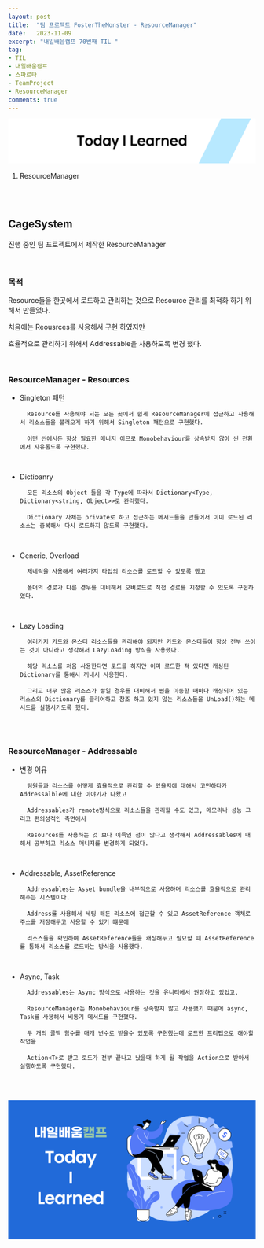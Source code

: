 ```yaml
---
layout: post
title:  "팀 프로젝트 FosterTheMonster - ResourceManager"
date:   2023-11-09
excerpt: "내일배움캠프 70번째 TIL "
tag:
- TIL
- 내일배움캠프
- 스파르타
- TeamProject
- ResourceManager
comments: true
---
```


![nbcbanner](/assets/img/TILbanner.png)

1. ResourceManager


<br/>
<br/>


## CageSystem

진행 중인 팀 프로젝트에서 제작한 ResourceManager

<br/>

### 목적

Resource들을 한곳에서 로드하고 관리하는 것으로 Resource 관리를 최적화 하기 위해서 만들었다.


처음에는 Reousrces를 사용해서 구현 하였지만

효율적으로 관리하기 위해서 Addressable을 사용하도록 변경 했다.

<br/>

### ResourceManager - Resources

- Singleton 패턴

        Resource를 사용해야 되는 모든 곳에서 쉽게 ResourceManager에 접근하고 사용해서 리소스들을 불러오게 하기 위해서 Singleton 패턴으로 구현했다.

        어떤 씬에서든 항상 필요한 매니저 이므로 Monobehaviour를 상속받지 않아 씬 전환에서 자유롭도록 구현했다.

<br/>

- Dictioanry

        모든 리소스의 Object 들을 각 Type에 따라서 Dictionary<Type, Dictionary<string, Object>>로 관리했다.

        Dictionary 자체는 private로 하고 접근하는 메서드들을 만들어서 이미 로드된 리소스는 중복해서 다시 로드하지 않도록 구현했다.

<br/>

- Generic, Overload

        제네릭을 사용해서 여러가지 타입의 리소스를 로드할 수 있도록 했고

        폴더의 경로가 다른 경우를 대비해서 오버로드로 직접 경로를 지정할 수 있도록 구현하였다.


<br/>

- Lazy Loading
        
        여러가지 카드와 몬스터 리소스들을 관리해야 되지만 카드와 몬스터들이 항상 전부 쓰이는 것이 아니라고 생각해서 LazyLoading 방식을 사용했다.

        해당 리소스를 처음 사용한다면 로드를 하지만 이미 로드한 적 있다면 캐싱된 Dictionary를 통해서 꺼내서 사용한다.

        그리고 너무 많은 리소스가 쌓일 경우를 대비해서 씬을 이동할 때마다 캐싱되어 있는 리소스의 Dictionary를 클리어하고 참조 하고 있지 않는 리소스들을 UnLoad()하는 메서드를 실행시키도록 했다.
        


<br/>
<br/>

### ResourceManager - Addressable

- 변경 이유

        팀원들과 리소스를 어떻게 효율적으로 관리할 수 있을지에 대해서 고민하다가 Addressalble에 대한 이야기가 나왔고

        Addressables가 remote방식으로 리소스들을 관리할 수도 있고, 메모리나 성능 그리고 편의성적인 측면에서

        Resources를 사용하는 것 보다 이득인 점이 많다고 생각해서 Addressables에 대해서 공부하고 리소스 매니저를 변경하게 되었다.

<br/>


- Addressable, AssetReference

        Addressables는 Asset bundle을 내부적으로 사용하며 리소스를 효율적으로 관리해주는 시스템이다.

        Address를 사용해서 세팅 해둔 리소스에 접근할 수 있고 AssetReference 객체로 주소를 저장해두고 사용할 수 있기 떄문에

        리소스들을 확인하여 AssetReference들을 캐싱해두고 필요할 떄 AssetReference를 통해서 리소스를 로드하는 방식을 사용했다.

<br/>

- Async, Task

        Addressables는 Async 방식으로 사용하는 것을 유니티에서 권장하고 있었고, 
        
        ResourceManager는 Monobehaviour를 상속받지 않고 사용했기 때문에 async, Task를 사용해서 비동기 메서드를 구현했다.

        두 개의 콜백 함수를 매개 변수로 받을수 있도록 구현했는데 로드한 프리펩으로 해야할 작업을 
        
        Action<T>로 받고 로드가 전부 끝나고 났을때 하게 될 작업을 Action으로 받아서 실행하도록 구현했다.

        

<br/>
<br/>



![nbcthumbnail](/assets/img/thumbnail-image.png)
